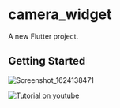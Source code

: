 # camera_widget

A new Flutter project.

## Getting Started

![Screenshot_1624138471](https://user-images.githubusercontent.com/38382273/122655960-5e5a3300-d15f-11eb-9be0-b96ca354b5ef.png)

[![Tutorial on youtube](https://img.youtube.com/vi/YOUTUBE_VIDEO_ID_HERE/0.jpg)](https://www.youtube.com/watch?v=YOUTUBE_VIDEO_ID_HERE)
